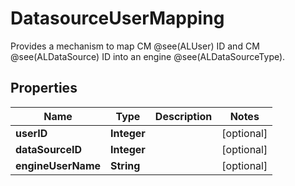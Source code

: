 

# DatasourceUserMapping

Provides a mechanism to map CM @see(ALUser) ID and CM @see(ALDataSource) ID into an engine @see(ALDataSourceType).

## Properties

| Name | Type | Description | Notes |
|------------ | ------------- | ------------- | -------------|
|**userID** | **Integer** |  |  [optional] |
|**dataSourceID** | **Integer** |  |  [optional] |
|**engineUserName** | **String** |  |  [optional] |



